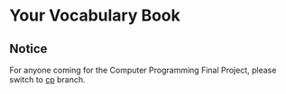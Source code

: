 # Your Vocabulary Book

## Notice

For anyone coming for the Computer Programming Final Project, please switch to [cp](https://github.com/m24639297/vocabulary/tree/cp) branch.


